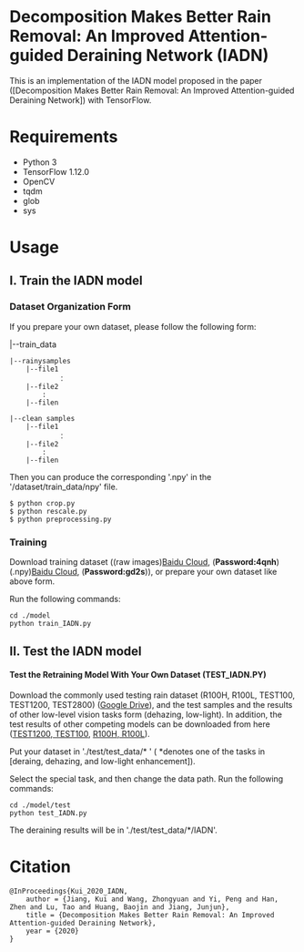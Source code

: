 # Decomposition Makes Better Rain Removal: An Improved Attention-guided Deraining Network (IADN)

This is an implementation of the IADN model proposed in the paper
([Decomposition Makes Better Rain Removal: An Improved Attention-guided Deraining Network])
with TensorFlow.

# Requirements

- Python 3
- TensorFlow 1.12.0
- OpenCV
- tqdm
- glob
- sys

# Usage

## I. Train the IADN model

### Dataset Organization Form

If you prepare your own dataset, please follow the following form:

|--train_data  

    |--rainysamples  
        |--file1
                ：  
        |--file2
            :
        |--filen
        
    |--clean samples
        |--file1
                ：  
        |--file2
            :
        |--filen
Then you can produce the corresponding '.npy' in the '/dataset/train_data/npy' file.
```
$ python crop.py
$ python rescale.py
$ python preprocessing.py
```

### Training
Download training dataset ((raw images)[Baidu Cloud](https://pan.baidu.com/s/1usedYAf3gYOgAJJUDlrwWg), (**Password:4qnh**) (.npy)[Baidu Cloud](https://pan.baidu.com/s/1hOmO-xrZ2I6sI4lXiqhStA), (**Password:gd2s**)), or prepare your own dataset like above form.

Run the following commands:
```
cd ./model
python train_IADN.py 
```

## II. Test the IADN model 

####  Test the Retraining Model With Your Own Dataset (TEST_IADN.PY)
Download the commonly used testing rain dataset (R100H, R100L, TEST100, TEST1200, TEST2800) ([Google Drive](https://drive.google.com/file/d/1H6kigSTD0mucIoXOhpXZn3UqYytpS4TX/view?usp=sharing)), and the test samples and the results of other low-level vision tasks form (dehazing, low-light). In addition, the test results of other competing models can be downloaded from here ([TEST1200, TEST100](https://drive.google.com/file/d/11nKUDRWJuapT8rogr6FARCMJF3rJoJtE/view?usp=sharing), [R100H, R100L](https://drive.google.com/file/d/1An5OChbJZnkhlbwGIDQ7wDh-xpkbELp9/view?usp=sharing)).

Put your dataset in './test/test_data/* ' ( *denotes one of the tasks in [deraing, dehazing, and low-light enhancement]).

Select the special task, and then change the data path. Run the following commands:
```
cd ./model/test
python test_IADN.py
```
The deraining results will be in './test/test_data/*/IADN'.



# Citation
```
@InProceedings{Kui_2020_IADN,
	author = {Jiang, Kui and Wang, Zhongyuan and Yi, Peng and Han, Zhen and Lu, Tao and Huang, Baojin and Jiang, Junjun},
	title = {Decomposition Makes Better Rain Removal: An Improved Attention-guided Deraining Network},
	year = {2020}
}
```
